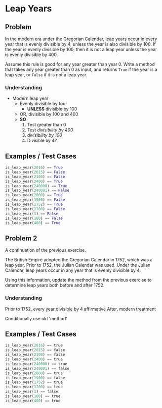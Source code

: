 # Leap Years

## Problem

In the modern era under the Gregorian Calendar, leap years occur in every year that is evenly divisible by 4, unless the year is also divisible by 100. If the year is evenly divisible by 100, then it is not a leap year unless the year is evenly divisible by 400.

Assume this rule is good for any year greater than year 0. Write a method that takes any year greater than 0 as input, and returns `True` if the year is a leap year, or `False` if it is not a leap year.

### Understanding

- Modern leap year
  - Evenly divisible by four
    - __UNLESS__ divisible by 100
  - OR, divisible by 100 and 400
  - __SO__
    1. Test greater than 0
    2. Test _divisibility by 400_
    3. _divisibility by 100_
    4. Divisible by 4?

## Examples / Test Cases

```python
is_leap_year(2016) == True
is_leap_year(2015) == False
is_leap_year(2100) == False
is_leap_year(2400) == True
is_leap_year(240000) == True
is_leap_year(240001) == False
is_leap_year(2000) == True
is_leap_year(1900) == False
is_leap_year(1752) == True
is_leap_year(1700) == False
is_leap_year(1) == False
is_leap_year(100) == False
is_leap_year(400) == True
```

## Problem 2


A continuation of the previous exercise.

The British Empire adopted the Gregorian Calendar in 1752, which was a leap year. Prior to 1752, the Julian Calendar was used. Under the Julian Calendar, leap years occur in any year that is evenly divisible by 4.

Using this information, update the method from the previous exercise to determine leap years both before and after 1752.

### Understanding

Prior to 1752, every year divisible by 4 affirmative
After, modern treatment

Conditionally use old 'method'

## Examples / Test Cases

```python
is_leap_year(2016) == true
is_leap_year(2015) == false
is_leap_year(2100) == false
is_leap_year(2400) == true
is_leap_year(240000) == true
is_leap_year(240001) == false
is_leap_year(2000) == true
is_leap_year(1900) == false
is_leap_year(1752) == true
is_leap_year(1700) == true
is_leap_year(1) == false
is_leap_year(100) == true
is_leap_year(400) == true
```
